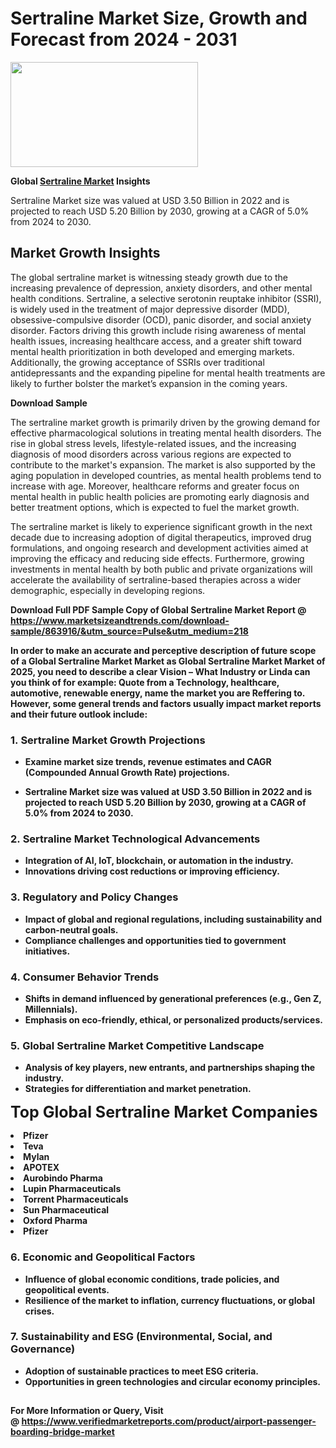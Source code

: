 <H1>Sertraline Market Size, Growth and Forecast from 2024 - 2031</H1><img class="aligncenter size-medium wp-image-584254" src="https://thirdeyenews.in/wp-content/uploads/2024/09/Global-Market-Research-300x168.jpeg" alt="" width="300" height="168" /><p><strong>Global&nbsp;<a href="https://www.marketsizeandtrends.com/download-sample/863916/&amp;utm_source=Pulse&amp;utm_medium=218">Sertraline Market</a> Insights</strong></p><p>Sertraline Market size was valued at USD 3.50 Billion in 2022 and is projected to reach USD 5.20 Billion by 2030, growing at a CAGR of 5.0% from 2024 to 2030.</p><p><h2>Market Growth Insights</h2> <p>The global sertraline market is witnessing steady growth due to the increasing prevalence of depression, anxiety disorders, and other mental health conditions. Sertraline, a selective serotonin reuptake inhibitor (SSRI), is widely used in the treatment of major depressive disorder (MDD), obsessive-compulsive disorder (OCD), panic disorder, and social anxiety disorder. Factors driving this growth include rising awareness of mental health issues, increasing healthcare access, and a greater shift toward mental health prioritization in both developed and emerging markets. Additionally, the growing acceptance of SSRIs over traditional antidepressants and the expanding pipeline for mental health treatments are likely to further bolster the market’s expansion in the coming years.</p> <p><strong>Download Sample</strong></p> <p>The sertraline market growth is primarily driven by the growing demand for effective pharmacological solutions in treating mental health disorders. The rise in global stress levels, lifestyle-related issues, and the increasing diagnosis of mood disorders across various regions are expected to contribute to the market's expansion. The market is also supported by the aging population in developed countries, as mental health problems tend to increase with age. Moreover, healthcare reforms and greater focus on mental health in public health policies are promoting early diagnosis and better treatment options, which is expected to fuel the market growth.</p> <p>The sertraline market is likely to experience significant growth in the next decade due to increasing adoption of digital therapeutics, improved drug formulations, and ongoing research and development activities aimed at improving the efficacy and reducing side effects. Furthermore, growing investments in mental health by both public and private organizations will accelerate the availability of sertraline-based therapies across a wider demographic, especially in developing regions.</p> <p><strong></p><p><span class=""><strong>Download Full PDF Sample Copy of Global Sertraline Market Report</strong> @ <a href="https://www.marketsizeandtrends.com/download-sample/863916/&amp;utm_source=Pulse&amp;utm_medium=218" target="_blank">https://www.marketsizeandtrends.com/download-sample/863916/&amp;utm_source=Pulse&amp;utm_medium=218</a></span></p><p>In order to make an accurate and perceptive description of future scope of a Global&nbsp;Sertraline Market Market as Global&nbsp;Sertraline Market Market of 2025, you need to describe a clear Vision &ndash; What Industry or Linda can you think of for example: Quote from a Technology, healthcare, automotive, renewable energy, name the market you are Reffering to. However, some general trends and factors usually impact market reports and their future outlook include:</p><h3>1.&nbsp;<strong>Sertraline Market Growth Projections</strong></h3><ul><li>Examine market size trends, revenue estimates and CAGR (Compounded Annual Growth Rate) projections.</li><li><p>Sertraline Market size was valued at USD 3.50 Billion in 2022 and is projected to reach USD 5.20 Billion by 2030, growing at a CAGR of 5.0% from 2024 to 2030.</p></li></ul><h3>2.&nbsp;<strong>Sertraline Market Technological Advancements</strong></h3><ul><li>Integration of AI, IoT, blockchain, or automation in the industry.</li><li>Innovations driving cost reductions or improving efficiency.</li></ul><h3>3.&nbsp;<strong>Regulatory and Policy Changes</strong></h3><ul><li>Impact of global and regional regulations, including sustainability and carbon-neutral goals.</li><li>Compliance challenges and opportunities tied to government initiatives.</li></ul><h3>4.&nbsp;<strong>Consumer Behavior Trends</strong></h3><ul><li>Shifts in demand influenced by generational preferences (e.g., Gen Z, Millennials).</li><li>Emphasis on eco-friendly, ethical, or personalized products/services.</li></ul><h3>5.&nbsp;<strong>Global Sertraline Market Competitive Landscape</strong></h3><ul><li>Analysis of key players, new entrants, and partnerships shaping the industry.</li><li>Strategies for differentiation and market penetration.</li></ul><p data-pm-slice="1 1 []"><span style="color: inherit; font-family: inherit; font-size: 25px;">Top Global Sertraline Market Companies</span></p><div class="" data-test-id=""><p><li>Pfizer</li><li> Teva</li><li> Mylan</li><li> APOTEX</li><li> Aurobindo Pharma</li><li> Lupin Pharmaceuticals</li><li> Torrent Pharmaceuticals</li><li> Sun Pharmaceutical</li><li> Oxford Pharma</li><li> Pfizer</li></p></div><h3>6.&nbsp;<strong>Economic and Geopolitical Factors</strong></h3><ul><li>Influence of global economic conditions, trade policies, and geopolitical events.</li><li>Resilience of the market to inflation, currency fluctuations, or global crises.</li></ul><h3>7.&nbsp;<strong>Sustainability and ESG (Environmental, Social, and Governance)</strong></h3><ul><li>Adoption of sustainable practices to meet ESG criteria.</li><li>Opportunities in green technologies and circular economy principles.</li></ul><h2><strong style="font-size: 14px;">For More Information or Query, Visit @&nbsp;</strong><a style="background-color: #ffffff; font-size: 14px;" href="https://www.marketsizeandtrends.com/report/sertraline-market/" target="_blank">https://www.verifiedmarketreports.com/product/airport-passenger-boarding-bridge-market</a></h2>
